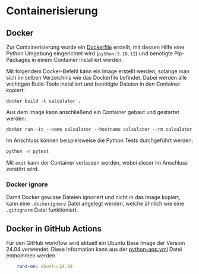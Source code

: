 # Containerisierung

## Docker

Zur Containerisierung wurde ein [Dockerfile](../Dockerfile) erstellt, mit dessen Hilfe eine Python Umgebung eingerichtet wird (`python:3.10.12`) und benötigte Pip-Packages in einem Container installiert werden.

Mit folgendem Docker-Befehl kann ein Image erstellt werden, solange man sich im selben Verzeichnis wie das Dockerfile befindet. Dabei werden alle wichtigen Build-Tools installiert und benötigte Dateien in den Container kopiert:

```docker
docker build -t calculator .
```

Aus dem Image kann anschließend ein Container gebaut und gestartet werden:

```docker
docker run -it --name calculator --hostname calculator --rm calculator
```

Im Anschluss können beispielsweise die Python Tests durchgeführt werden:

```bash
python -m pytest
```

Mit `exit` kann der Container verlassen werden, wobei dieser im Anschluss zerstört wird.

### Docker ignore

Damit Docker gewisse Dateien ignoriert und nicht in das Image kopiert, kann eine `.dockerignore` Datei angelegt werden, welche ähnlich wie eine `.gitignore` Datei funktioniert.

## Docker in GitHub Actions

Für den GitHub workflow wird aktuell ein Ubuntu Base Image der Version 24.04 verwendet. Diese Information kann aus der [python-app.yml](../.github/workflows/python-app.yml) Datei entnommen werden.

```yml
    runs-on: ubuntu-24.04
```
